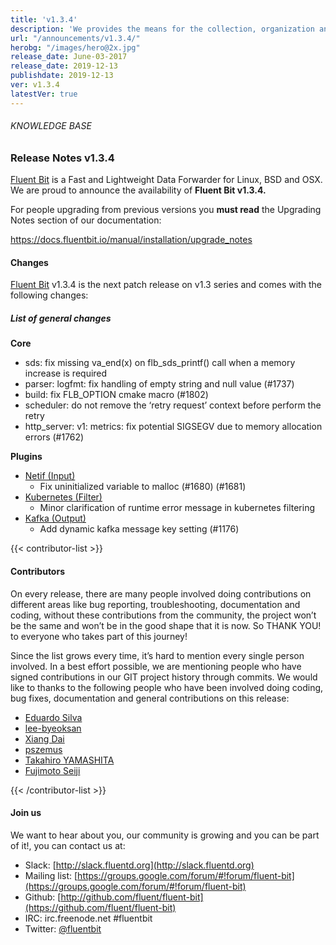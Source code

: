 ```yaml
---
title: 'v1.3.4'
description: 'We provides the means for the collection, organization and computerized retrieval of knowledgeand Lightweight Data Forwarder for Linux, BSD and OSX. We are proud to announce the availability of Fluent Bit v1.3.4.'
url: "/announcements/v1.3.4/"
herobg: "/images/hero@2x.jpg"
release_date: June-03-2017
release_date: 2019-12-13
publishdate: 2019-12-13
ver: v1.3.4
latestVer: true
---
```


###### KNOWLEDGE BASE

### Release Notes v1.3.4

[Fluent Bit](https://fluentbit.io/) is a Fast and Lightweight Data Forwarder for Linux, BSD and OSX. We are proud to announce the availability of **Fluent Bit v1.3.4.**

For people upgrading from previous versions you **must read** the Upgrading Notes section of our documentation:

https://docs.fluentbit.io/manual/installation/upgrade_notes

#### Changes

[Fluent Bit](https://fluentbit.io) v1.3.4 is the next patch release on v1.3 series and comes with the following changes:

##### List of general changes


**Core**

* sds: fix missing va_end(x) on flb_sds_printf() call when a memory increase is required
* parser: logfmt: fix handling of empty string and null value (#1737)
* build: fix FLB_OPTION cmake macro (#1802)
* scheduler: do not remove the ‘retry request’ context before perform the retry
* http_server: v1: metrics: fix potential SIGSEGV due to memory allocation errors (#1762)


**Plugins**

* [Netif (Input)](https://docs.fluentbit.io/manual/input/netif/)
  * Fix uninitialized variable to malloc (#1680) (#1681)
* [Kubernetes (Filter)](https://docs.fluentbit.io/manual/filter/kubernetes/)
  * Minor clarification of runtime error message in kubernetes filtering
* [Kafka (Output)](https://docs.fluentbit.io/manual/output/kafka/)
  * Add dynamic kafka message key setting (#1176)



{{< contributor-list >}}

#### Contributors

On every release, there are many people involved doing contributions on different areas like bug reporting, troubleshooting, documentation and coding, without these contributions from the community, the project won’t be the same and won’t be in the good shape that it is now. So THANK YOU! to everyone who takes part of this journey!

Since the list grows every time, it’s hard to mention every single person involved. In a best effort possible, we are mentioning people who have signed contributions in our GIT project history through commits. We would like to thanks to the following people who have been involved doing coding, bug fixes, documentation and general contributions on this release:

* [Eduardo Silva](https://github.com/edsiper)
* [lee-byeoksan](https://github.com/lee-byeoksan)
* [Xiang Dai](https://github.com/daixiang0)
* [pszemus](https://github.com/pszemus)
* [Takahiro YAMASHITA](https://github.com/nokute78)
* [Fujimoto Seiji](https://github.com/fujimotos)

{{< /contributor-list >}}

#### Join us

We want to hear about you, our community is growing and you can be part of it!, you can contact us at:

* Slack: [http://slack.fluentd.org](http://slack.fluentd.org)
* Mailing list: [https://groups.google.com/forum/#!forum/fluent-bit](https://groups.google.com/forum/#!forum/fluent-bit)
* Github: [http://github.com/fluent/fluent-bit](https://github.com/fluent/fluent-bit)
* IRC: irc.freenode.net #fluentbit
* Twitter: [@fluentbit](https://twitter.com/fluentbit)